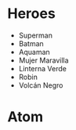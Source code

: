 # Heroes

* Superman
* Batman
* Aquaman
* Mujer Maravilla
* Linterna Verde
* Robin
* Volcán Negro
# Atom
